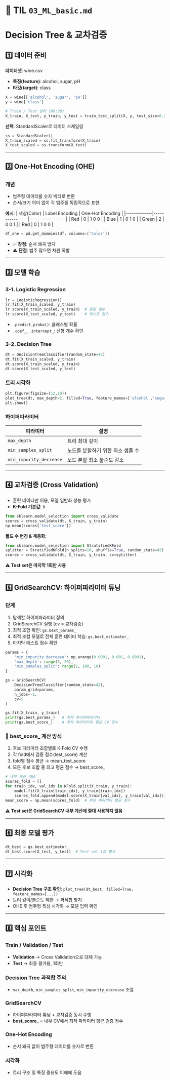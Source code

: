 # 🎯 TIL `03_ML_basic.md`

# Decision Tree & 교차검증

## 1️⃣ 데이터 준비

**데이터셋**: wine.csv
- **특징(feature)**: alcohol, sugar, pH
- **타깃(target)**: class

```python
X = wine[['alcohol', 'sugar', 'pH']]
y = wine['class']

# Train / Test 분리 (80:20)
X_train, X_test, y_train, y_test = train_test_split(X, y, test_size=0.2, random_state=42)
```

**선택**: StandardScaler로 데이터 스케일링
```python
ss = StandardScaler()
X_train_scaled = ss.fit_transform(X_train)
X_test_scaled = ss.transform(X_test)
```

***

## 2️⃣ One-Hot Encoding (OHE)

### 개념
- 범주형 데이터를 숫자 벡터로 변환
- 순서/크기 의미 없이 각 범주를 독립적으로 표현

**예시**:
| 색상(Color) | Label Encoding | One-Hot Encoding |
|-------------|----------------|------------------|
| Red         | 0              | 1 0 0           |
| Blue        | 1              | 0 1 0           |
| Green       | 2              | 0 0 1           |
| Red         | 0              | 1 0 0           |

```python
df_ohe = pd.get_dummies(df, columns=['Color'])
```

- ✅ **장점**: 순서 왜곡 방지
- ⚠️ **단점**: 범주 많으면 차원 폭발

***

## 3️⃣ 모델 학습

### 3-1. Logistic Regression

```python
lr = LogisticRegression()
lr.fit(X_train_scaled, y_train)
lr.score(X_train_scaled, y_train)  # 훈련 점수
lr.score(X_test_scaled, y_test)    # 테스트 점수
```

- `.predict_proba()`: 클래스별 확률
- `.coef_`, `.intercept_`: 선형 계수 확인

### 3-2. Decision Tree

```python
dt = DecisionTreeClassifier(random_state=42)
dt.fit(X_train_scaled, y_train)
dt.score(X_train_scaled, y_train)
dt.score(X_test_scaled, y_test)
```

### 트리 시각화

```python
plt.figure(figsize=(12,10))
plot_tree(dt, max_depth=2, filled=True, feature_names=['alcohol','sugar','pH'])
plt.show()
```

### 하이퍼파라미터

| 파라미터 | 설명 |
|----------|------|
| `max_depth` | 트리 최대 깊이 |
| `min_samples_split` | 노드를 분할하기 위한 최소 샘플 수 |
| `min_impurity_decrease` | 노드 분할 최소 불순도 감소 |

***

## 4️⃣ 교차검증 (Cross Validation)

- 훈련 데이터만 이용, 모델 일반화 성능 평가
- **K-Fold 기본값**: 5

```python
from sklearn.model_selection import cross_validate
scores = cross_validate(dt, X_train, y_train)
np.mean(scores['test_score'])
```

**폴드 수 변경 & 계층화**:
```python
from sklearn.model_selection import StratifiedKFold
splitter = StratifiedKFold(n_splits=10, shuffle=True, random_state=42)
scores = cross_validate(dt, X_train, y_train, cv=splitter)
```

⚠️ **Test set은 마지막 1회만 사용**

***

## 5️⃣ GridSearchCV: 하이퍼파라미터 튜닝

### 단계
1. 탐색할 하이퍼파라미터 정의
2. GridSearchCV 실행 (cv = 교차검증)
3. 최적 조합 확인: `gs.best_params_`
4. 최적 조합 모델로 전체 훈련 데이터 학습: `gs.best_estimator_`
5. 마지막 테스트 점수 확인

```python
params = {
    'min_impurity_decrease': np.arange(0.0001, 0.001, 0.0001),
    'max_depth': range(5, 20),
    'min_samples_split': range(2, 100, 10)
}

gs = GridSearchCV(
    DecisionTreeClassifier(random_state=42),
    param_grid=params,
    n_jobs=-1,
    cv=5
)

gs.fit(X_train, y_train)
print(gs.best_params_)   # 최적 하이퍼파라미터
print(gs.best_score_)    # 최적 파라미터의 평균 CV 점수
```

### 🔹 best_score_ 계산 방식

1. 후보 파라미터 조합별로 K-Fold CV 수행
2. 각 fold에서 검증 점수(test_score) 계산
3. fold별 점수 평균 → mean_test_score
4. 모든 후보 조합 중 최고 평균 점수 → best_score_

```python
# 내부 계산 개념
scores_fold = []
for train_idx, val_idx in KFold.split(X_train, y_train):
    model.fit(X_train[train_idx], y_train[train_idx])
    scores_fold.append(model.score(X_train[val_idx], y_train[val_idx]))
mean_score = np.mean(scores_fold)  # 후보 파라미터 평균 점수
```

⚠️ **Test set은 GridSearchCV 내부 계산에 절대 사용하지 않음**

***

## 6️⃣ 최종 모델 평가

```python
dt_best = gs.best_estimator_
dt_best.score(X_test, y_test)  # Test set 1회 평가
```

***

## 7️⃣ 시각화

- **Decision Tree 구조 확인**: `plot_tree(dt_best, filled=True, feature_names=[...])`
- 트리 깊이/불순도 제한 → 과적합 방지
- OHE 후 범주형 특성 시각화 → 모델 입력 확인

***

## 8️⃣ 핵심 포인트

### Train / Validation / Test
- **Validation** → Cross Validation으로 대체 가능
- **Test** → 최종 평가용, 1회만

### Decision Tree 과적합 주의
- `max_depth`, `min_samples_split`, `min_impurity_decrease` 조절

### GridSearchCV
- 하이퍼파라미터 튜닝 + 교차검증 동시 수행
- **best_score_** = 내부 CV에서 최적 파라미터 평균 검증 점수

### One-Hot Encoding
- 순서 왜곡 없이 범주형 데이터를 숫자로 변환

### 시각화
- 트리 구조 및 특징 중요도 이해에 도움
